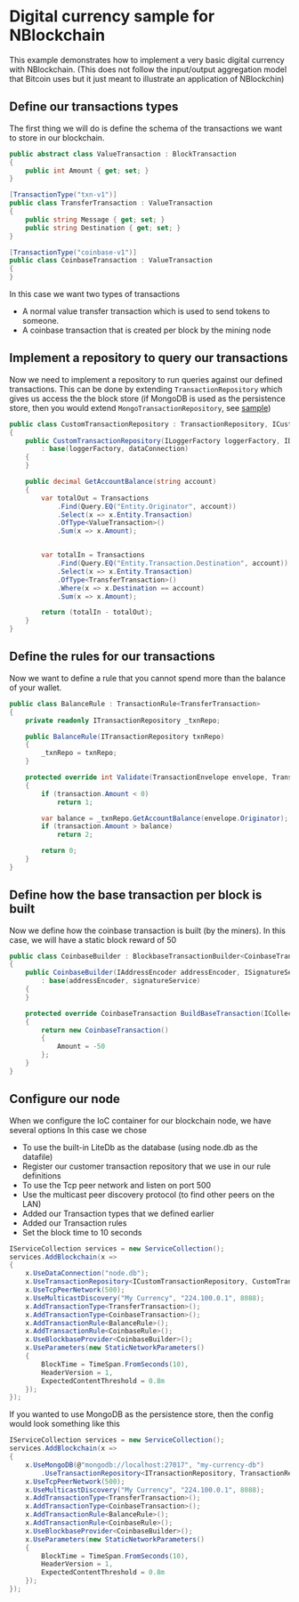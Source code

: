 # Digital currency sample for NBlockchain

This example demonstrates how to implement a very basic digital currency with NBlockchain.
(This does not follow the input/output aggregation model that Bitcoin uses but it just meant to illustrate an application of NBlockchin)

## Define our transactions types

The first thing we will do is define the schema of the transactions we want to store in our blockchain.

```c#
public abstract class ValueTransaction : BlockTransaction
{
    public int Amount { get; set; }
}

[TransactionType("txn-v1")]
public class TransferTransaction : ValueTransaction
{
    public string Message { get; set; }
    public string Destination { get; set; }
}

[TransactionType("coinbase-v1")]
public class CoinbaseTransaction : ValueTransaction
{
}
```

In this case we want two types of transactions
 * A normal value transfer transaction which is used to send tokens to someone.
 * A coinbase transaction that is created per block by the mining node

## Implement a repository to query our transactions

Now we need to implement a repository to run queries against our defined transactions.
This can be done by extending `TransactionRepository` which gives us access the the block store (if MongoDB is used as the persistence store, then you would extend `MongoTransactionRepository`, see [sample](Repositories/Mongo/CustomMongoTransactionRepository.cs))

```c#
public class CustomTransactionRepository : TransactionRepository, ICustomTransactionRepository
{
    public CustomTransactionRepository(ILoggerFactory loggerFactory, IDataConnection dataConnection)
        : base(loggerFactory, dataConnection)
    {
    }

    public decimal GetAccountBalance(string account)
    {
        var totalOut = Transactions
            .Find(Query.EQ("Entity.Originator", account))
            .Select(x => x.Entity.Transaction)
            .OfType<ValueTransaction>()
            .Sum(x => x.Amount);


        var totalIn = Transactions
            .Find(Query.EQ("Entity.Transaction.Destination", account))
            .Select(x => x.Entity.Transaction)
            .OfType<TransferTransaction>()
            .Where(x => x.Destination == account)
            .Sum(x => x.Amount);

        return (totalIn - totalOut);
    }
}
```

## Define the rules for our transactions

Now we want to define a rule that you cannot spend more than the balance of your wallet.

```c#
public class BalanceRule : TransactionRule<TransferTransaction>
{
    private readonly ITransactionRepository _txnRepo;

    public BalanceRule(ITransactionRepository txnRepo)
    {
        _txnRepo = txnRepo;
    }

    protected override int Validate(TransactionEnvelope envelope, TransferTransaction transaction, ICollection<TransactionEnvelope> siblings)
    {
        if (transaction.Amount < 0)
            return 1;

        var balance = _txnRepo.GetAccountBalance(envelope.Originator);
        if (transaction.Amount > balance)
            return 2;

        return 0;
    }
}    
```

## Define how the base transaction per block is built

Now we define how the coinbase transaction is built (by the miners).
In this case, we will have a static block reward of 50

```c#
public class CoinbaseBuilder : BlockbaseTransactionBuilder<CoinbaseTransaction>
{
    public CoinbaseBuilder(IAddressEncoder addressEncoder, ISignatureService signatureService) 
        : base(addressEncoder, signatureService)
    {
    }

    protected override CoinbaseTransaction BuildBaseTransaction(ICollection<TransactionEnvelope> transactions)
    {
        return new CoinbaseTransaction()
        {
            Amount = -50
        };
    }
}
```

## Configure our node

When we configure the IoC container for our blockchain node, we have several options
In this case we chose
 * To use the built-in LiteDb as the database (using node.db as the datafile)
 * Register our customer transaction repository that we use in our rule definitions
 * To use the Tcp peer network and listen on port 500
 * Use the multicast peer discovery protocol (to find other peers on the LAN)
 * Added our Transaction types that we defined earlier
 * Added our Transaction rules
 * Set the block time to 10 seconds

```c#
IServiceCollection services = new ServiceCollection();
services.AddBlockchain(x =>
{
    x.UseDataConnection("node.db");
    x.UseTransactionRepository<ICustomTransactionRepository, CustomTransactionRepository>();
    x.UseTcpPeerNetwork(500);
    x.UseMulticastDiscovery("My Currency", "224.100.0.1", 8088);
    x.AddTransactionType<TransferTransaction>();
    x.AddTransactionType<CoinbaseTransaction>();
    x.AddTransactionRule<BalanceRule>();
    x.AddTransactionRule<CoinbaseRule>();
    x.UseBlockbaseProvider<CoinbaseBuilder>();
    x.UseParameters(new StaticNetworkParameters()
    {
        BlockTime = TimeSpan.FromSeconds(10),
        HeaderVersion = 1,
        ExpectedContentThreshold = 0.8m
    });
});
```

If you wanted to use MongoDB as the persistence store, then the config would look something like this

```c#
IServiceCollection services = new ServiceCollection();
services.AddBlockchain(x =>
{
    x.UseMongoDB(@"mongodb://localhost:27017", "my-currency-db")
        .UseTransactionRepository<ITransactionRepository, TransactionRepository>();
    x.UseTcpPeerNetwork(500);
    x.UseMulticastDiscovery("My Currency", "224.100.0.1", 8088);
    x.AddTransactionType<TransferTransaction>();
    x.AddTransactionType<CoinbaseTransaction>();
    x.AddTransactionRule<BalanceRule>();
    x.AddTransactionRule<CoinbaseRule>();
    x.UseBlockbaseProvider<CoinbaseBuilder>();
    x.UseParameters(new StaticNetworkParameters()
    {
        BlockTime = TimeSpan.FromSeconds(10),
        HeaderVersion = 1,
        ExpectedContentThreshold = 0.8m
    });
});
```
